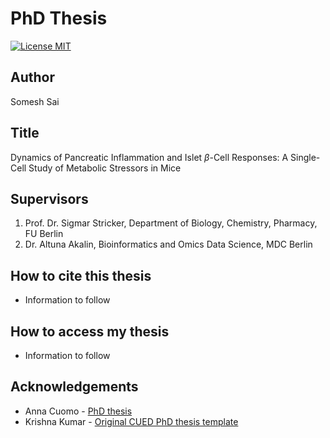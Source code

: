 PhD Thesis
========================

[![License MIT](http://img.shields.io/badge/license-MIT-brightgreen.svg)](license.md)

## Author

Somesh Sai

## Title

Dynamics of Pancreatic Inflammation and Islet $\beta$-Cell Responses: A Single-Cell Study of Metabolic Stressors in Mice

## Supervisors

1. Prof. Dr. Sigmar Stricker, Department of Biology, Chemistry, Pharmacy, FU Berlin
2. Dr. Altuna Akalin, Bioinformatics and Omics Data Science, MDC Berlin

## How to cite this thesis

* Information to follow

## How to access my thesis

* Information to follow

## Acknowledgements

*   Anna Cuomo - [PhD thesis](https://github.com/annacuomo/PhD_Thesis)
*   Krishna Kumar - [Original CUED PhD thesis template](https://github.com/kks32/phd-thesis-template)

